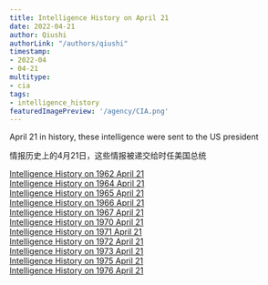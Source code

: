 ```yaml
---
title: Intelligence History on April 21
date: 2022-04-21
author: Qiushi 
authorLink: "/authors/qiushi"
timestamp: 
- 2022-04
- 04-21
multitype: 
- cia
tags: 
- intelligence_history
featuredImagePreview: '/agency/CIA.png'
---
```



April 21 in history, these intelligence were sent to the US president

情报历史上的4月21日，这些情报被递交给时任美国总统

<!--more-->







[Intelligence History on 1962 April 21](/dailybrief/1962-04-21)   
[Intelligence History on 1964 April 21](/dailybrief/1964-04-21)   
[Intelligence History on 1965 April 21](/dailybrief/1965-04-21)   
[Intelligence History on 1966 April 21](/dailybrief/1966-04-21)   
[Intelligence History on 1967 April 21](/dailybrief/1967-04-21)   
[Intelligence History on 1970 April 21](/dailybrief/1970-04-21)   
[Intelligence History on 1971 April 21](/dailybrief/1971-04-21)   
[Intelligence History on 1972 April 21](/dailybrief/1972-04-21)   
[Intelligence History on 1973 April 21](/dailybrief/1973-04-21)   
[Intelligence History on 1975 April 21](/dailybrief/1975-04-21)   
[Intelligence History on 1976 April 21](/dailybrief/1976-04-21)   
